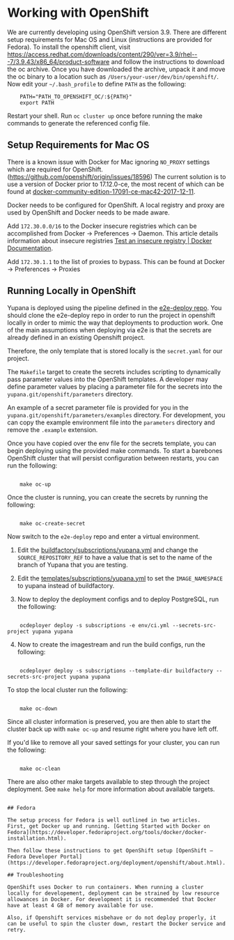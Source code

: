 # Working with OpenShift
We are currently developing using OpenShift version 3.9. There are different setup requirements for Mac OS and Linux (instructions are provided for Fedora). To install the openshift client, visit https://access.redhat.com/downloads/content/290/ver=3.9/rhel---7/3.9.43/x86_64/product-software and follow the instructions to download the oc archive. Once you have downloaded the archive, unpack it and move the oc binary to a location such as `/Users/your-user/dev/bin/openshift/`. Now edit your `~/.bash_profile` to define `PATH` as the following:

```
    PATH="PATH_TO_OPENSHIFT_OC/:${PATH}"
    export PATH
```

Restart your shell. Run `oc cluster up` once before running the make commands to generate the referenced config file.

## Setup Requirements for Mac OS

There is a known issue with Docker for Mac ignoring `NO_PROXY` settings which are required for OpenShift. (https://github.com/openshift/origin/issues/18596) The current solution is to use a version of Docker prior to 17.12.0-ce, the most recent of which can be found at [docker-community-edition-17091-ce-mac42-2017-12-11](https://docs.docker.com/docker-for-mac/release-notes/#docker-community-edition-17091-ce-mac42-2017-12-11).

Docker needs to be configured for OpenShift. A local registry and proxy are used by OpenShift and Docker needs to be made aware.

Add `172.30.0.0/16` to the Docker insecure registries which can be accomplished from Docker -> Preferences -> Daemon. This article details information about insecure registries [Test an insecure registry | Docker Documentation](https://docs.docker.com/registry/insecure/).

Add `172.30.1.1` to the list of proxies to bypass. This can be found at Docker -> Preferences -> Proxies

## Running Locally in OpenShift

Yupana is deployed using the pipeline defined in the [e2e-deploy repo](https://github.com/RedHatInsights/e2e-deploy).
You should clone the e2e-deploy repo in order to run the project in openshift locally in order to mimic the way that deployments to production work. One of the main assumptions when deploying via e2e is that the secrets are already defined in an existing Openshift project.

Therefore, the only template that is stored locally is the `secret.yaml` for our project.

The `Makefile` target to create the secrets includes scripting to dynamically pass parameter values into the OpenShift templates. A developer may define parameter values by placing a parameter file for the secrets into the `yupana.git/openshift/parameters` directory.

An example of a secret parameter file is provided for you in the `yupana.git/openshift/parameters/examples` directory. For development, you can copy the example environment file into the `parameters` directory and remove the `.example` extension.

Once you have copied over the env file for the secrets template, you can begin deploying using the provided make commands. To start a barebones OpenShift cluster that will persist configuration between restarts, you can run the following:

```

    make oc-up

```

 Once the cluster is running, you can create the secrets by running the following:

```

    make oc-create-secret

```
Now switch to the `e2e-deploy` repo and enter a virtual environment.

1. Edit the [buildfactory/subscriptions/yupana.yml](https://github.com/RedHatInsights/e2e-deploy/blob/master/buildfactory/subscriptions/yupana.yml#L241) and change the `SOURCE_REPOSITORY_REF` to have a value that is set to the name of the branch of Yupana that you are testing.

2. Edit the [templates/subscriptions/yupana.yml](https://github.com/RedHatInsights/e2e-deploy/blob/master/templates/subscriptions/yupana.yml#L440) to set the `IMAGE_NAMESPACE` to yupana instead of buildfactory.

3. Now to deploy the deployment configs and to deploy PostgreSQL, run the following:

```

    ocdeployer deploy -s subscriptions -e env/ci.yml --secrets-src-project yupana yupana

```

4. Now to create the imagestream and run the build configs, run the following:

```

    ocdeployer deploy -s subscriptions --template-dir buildfactory --secrets-src-project yupana yupana

```

To stop the local cluster run the following:

```

    make oc-down

```

Since all cluster information is preserved, you are then able to start the cluster back up with `make oc-up` and resume right where you have left off.

If you'd like to remove all your saved settings for your cluster, you can run the following:

```

    make oc-clean

```

There are also other make targets available to step through the project deployment. See `make help` for more information about available targets.

```

## Fedora

The setup process for Fedora is well outlined in two articles.
First, get Docker up and running. [Getting Started with Docker on Fedora](https://developer.fedoraproject.org/tools/docker/docker-installation.html).

Then follow these instructions to get OpenShift setup [OpenShift — Fedora Developer Portal](https://developer.fedoraproject.org/deployment/openshift/about.html).

## Troubleshooting

OpenShift uses Docker to run containers. When running a cluster locally for developement, deployment can be strained by low resource allowances in Docker. For development it is recommended that Docker have at least 4 GB of memory available for use.

Also, if Openshift services misbehave or do not deploy properly, it can be useful to spin the cluster down, restart the Docker service and retry.
